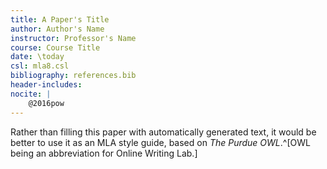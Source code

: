 ```yaml
---
title: A Paper's Title
author: Author's Name
instructor: Professor's Name
course: Course Title
date: \today
csl: mla8.csl
bibliography: references.bib
header-includes:
nocite: |
    @2016pow
---
```


Rather than filling this paper with automatically generated text, it would be better to use it as an MLA style guide, based on *The Purdue OWL*.^[OWL being an abbreviation for Online Writing Lab.]
